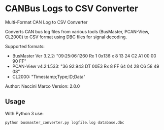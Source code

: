# CANBus Logs to CSV Converter 

Multi-Format CAN Log to CSV Converter

Converts CAN bus log files from various tools (BusMaster, PCAN-View, CL2000)
to CSV format using DBC files for signal decoding.

Supported formats:
- BusMaster Ver 3.2.2: "09:25:06:1260 Rx 1 0x136 x 8 13 24 C2 A1 00 00 90 FF"
- PCAN-View v4.2.1.533: "36    92.943 DT     00E3 Rx 8  FF 64 04 28 C6 58 49 08"
- CL2000: "Timestamp;Type;ID;Data"

Author: Naccini Marco
Version: 2.0.0


## Usage 

With Python 3 use: 

	python busmaster_converter.py logfile.log database.dbc




